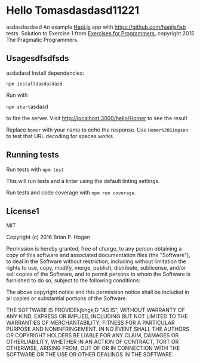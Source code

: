 # Hello Tomasdasdasd11221
asdasdasdasd
An example [Hapi.js](https://hapijs.com/) app with https://github.com/hapijs/lab tests. Solution to Exercise 1 from [Exercises for Programmers](http://pragprog.com/titles/bhwb), copyright 2015 The Pragmatic Programmers.

## Usagesdfsdfsds
asdadasd
Install dependencies:

```
npm installdasdasdasd
```

Run with 

`npm start`asdasd

to fire the server. VIsit <http://localhost:3000/hello/Homer> to see the result

Replace `homer` with your name to echo the response. Use `Homer%20Simpson` to test that URL decoding for spaces works

## Running tests

Run tests with `npm test`

This will run tests and a linter using the default linting settings.

Run tests and code coverage with `npm run coverage`.

## License1

MIT

Copyright (c) 2016 Brian P. Hogan

Permission is hereby granted, free of charge, to any person obtaining a copy of this software and associated documentation files (the "Software"), to deal in the Software without restriction, including without limitation the rights to use, copy, modify, merge, publish, distribute, sublicense, and/or sell copies of the Software, and to permit persons to whom the Software is furnished to do so, subject to the following conditions:

The above copyright notice and this permission notice shall be included in all copies or substantial portions of the Software.

THE SOFTWARE IS PROVIDEkjbhgkjD "AS IS", WITHOUT WARRANTY OF ANY KIND, EXPRESS OR IMPLIED, INCLUDING BUT NOT LIMITED TO THE WARRANTIES OF MERCHANTABILITY, FITNESS FOR A PARTICULAR PURPOSE AND NONINFRINGEMENT. IN NO EVENT SHALL THE AUTHORS OR COPYRIGHT HOLDERS BE LIABLE FOR ANY CLAIM, DAMAGES OR OTHERLIABILITY, WHETHER IN AN ACTION OF CONTRACT, TORT OR OTHERWISE, ARISING FROM, OUT OF OR IN CONNECTION WITH THE SOFTWARE OR THE USE OR OTHER DEALINGS IN THE SOFTWARE.
